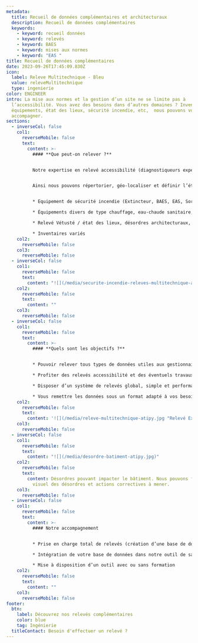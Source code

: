 ```yaml
---
metadata:
  title: Recueil de données complémentaires et architecturaux
  description: Recueil de données complémentaires
  keywords:
    - keyword: recueil données
    - keyword: relevés
    - keyword: BAES
    - keyword: mises aux normes
    - keyword: "EAS "
title: Recueil de données complémentaires
date: 2023-09-26T17:45:09.830Z
icon:
  label: Releve Multitechnique - Bleu
  value: releveMultitechnique
  type: ingenierie
color: ENGINEER
intro: La mise aux normes et la gestion d’un site ne se limite pas à
  l’accessibilité. Vous avez des besoins dans d’autres domaines ? Inventaires,
  équipements, état des lieux, sécurité incendie, etc,  nous pouvons vous
  accompagner.
sections:
  - inverseCol: false
    col1:
      reverseMobile: false
      text:
        content: >-
          #### **Que peut-on relever ?**


          Notre expertise en relevé accessibilité (diagnostiqueurs expérimentés, outils de relevés internes performants) et notre expertise en phase travaux nous permettent de vous proposer d’autres types de relevés dans les bâtiments et les espaces publics.


          Ainsi nous pouvons répertorier, géo-localiser et définir l’état de vos équipements notamment dans les domaines suivants :


          * Equipement de sécurité incendie (Extincteur, BAES, EAS, Sorties de secours, plans, etc)

          * Équipements divers de type chauffage, eau-chaude sanitaire, ventilation

          * Relevé Vétusté / état des lieux, désordres architecturaux,  etc

          * Inventaires variés
    col2:
      reverseMobile: false
    col3:
      reverseMobile: false
  - inverseCol: false
    col1:
      reverseMobile: false
      text:
        content: "![](/media/securite-incendie-releves-multitechnique-atipy.jpg)"
    col2:
      reverseMobile: false
      text:
        content: ""
    col3:
      reverseMobile: false
  - inverseCol: false
    col1:
      reverseMobile: false
      text:
        content: >-
          #### **Quels sont les objectifs ?**


          * Pouvoir relever tous types de données utiles aux gestionnaires de patrimoine

          * Profiter des relevés accessibilité et des éventuels travaux pour traiter les désordres “connexes” 

          * Disposer d’un système de relevés global, simple et performant avec des possibilités d’ajout de thématiques multiples facilitant la gestion du patrimoine.

          * Vous remettre les données sous un format adapté à vos besoins (compatible avec votre interface logiciel, en format tableur ou avec un accès à notre propre logiciel)
    col2:
      reverseMobile: false
      text:
        content: '![](/media/releve-multitechnique-atipy.jpg "Relevé Extincteur")'
    col3:
      reverseMobile: false
  - inverseCol: false
    col1:
      reverseMobile: false
      text:
        content: "![](/media/desordre-batiment-atipy.jpg)"
    col2:
      reverseMobile: false
      text:
        content: Désordres pouvant impacter le bâtiment. Nous pouvons faire un relevé
          visuel des désordres et actions correctives à mener.
    col3:
      reverseMobile: false
  - inverseCol: false
    col1:
      reverseMobile: false
      text:
        content: >-
          #### Notre accompagnement 


          * Prise en charge total de relevés (création d’une base de données, mise en place d’un outil de saisie, relevés in-situ)

          * Intégration de votre base de données dans notre outil de saisie

          * Mise à disposition d’un outil avec ou sans formation
    col2:
      reverseMobile: false
      text:
        content: ""
    col3:
      reverseMobile: false
footer:
  btn:
    label: Découvrez nos relevés complémentaires
    color: blue
    tag: Ingénierie
  titleContact: Besoin d'effectuer un relevé ?
---
```

